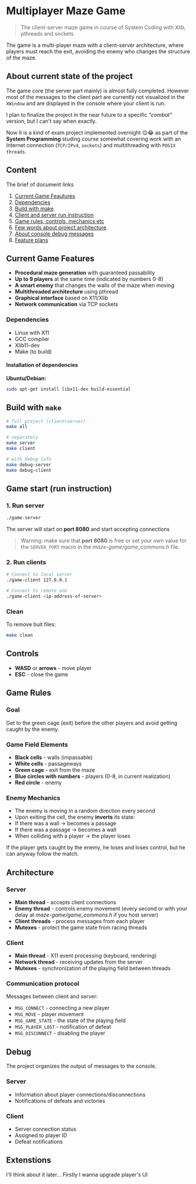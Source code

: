 # Multiplayer Maze Game 
> The client-server maze game in course of System Coding with Xlib, pthreads and sockets

The game is a multi-player maze with a client-server architecture, where players must reach the exit, avoiding the enemy who changes the structure of the maze.

## About current state of the project
The game core (the server part mainly) is almost fully completed. However most of the messages to the client part are currently not visualized in the `XWindow` and are displayed in the console where your client is run.

I plan to finalize the project in the near future to a specific *"combat"* version, but I can't say when exactly.

Now it is a kind of exam project implemented overnight 😉😂 as part of the **System Programming** studing course somewhat covering work with an Internet connection (`TCP/IPv4`, `sockets`) and multithreading with `POSIX threads`.

## Сontent
The brief of document links
1. [Current Game Feautures](##Current-Game-Features)
2. [Dependencies](###Dependecies)
3. [Build with make](##Build-with-`make`)
4. [Client and server run instruction](##Game-start-(run-instruction))
5. [Game rules, controls, mechanics etc](##Game-Rules)
6. [Few words about project architecture](##Architecture)
7. [About console debug messages](###Debug)
8. [Feature plans](##Extenstions)


## Current Game Features

- **Procedural maze generation** with guaranteed passability
- **Up to 9 players** at the same time (indicated by numbers 0-8)
- **A smart enemy** that changes the walls of the maze when moving
- **Multithreaded architecture** using pthread
- **Graphical interface** based on X11/Xlib
- **Network communication** via TCP sockets


### Dependencies
- Linux with X11
- GCC compiler
- Xlib11-dev
- Make (to build)


#### Installation of dependencies

**Ubuntu/Debian:**
```bash
sudo apt-get install libx11-dev build-essential
```


## Build with `make`

```bash
# full project (client+server)
make all

# separately
make server
make client

# with debug info
make debug-server
make debug-client
```


## Game start (run instruction)

### 1. Run server
```bash
./game-server
```
The server will start on **port 8080** and start accepting connections

> Warning: make sure that **port 8080** is free or set your own value for the `SERVER_PORT` macro in the *maze-game/game_commons.h* file.


### 2. Run clients
```bash
# Connect to local server
./game-client 127.0.0.1

# Connect to remote one
./game-client <ip-address-of-server>
```

### Clean
To remove buit files:
```bash
make clean
```


## Controls

- **WASD** or **arrows** - move player
- **ESC** - close the game


## Game Rules

### Goal
Get to the green cage (exit) before the other players and avoid getting caught by the enemy.


### Game Field Elements
- **Black cells** - walls (impassable)
- **White cells** - passageways
- **Green cage** - exit from the maze
- **Blue circles with numbers** - players (0-8, in current realization)
- **Red circle** - enemy


### Enemy Mechanics
- The enemy is moving in a random direction every second
- Upon exiting the cell, the enemy **inverts** its state:
- If there was a wall -> becomes a passage
- If there was a passage -> becomes a wall
- When colliding with a player -> the player loses

If the player gets caught by the enemy, he loses and loses control, but he can anyway follow the match.


## Architecture

### Server
- **Main thread** - accepts client connections
- **Enemy thread** - controls enemy movement (every second or with your delay at *maze-game/game_commons.h* if you host server)
- **Client threads** - process messages from each player
- **Mutexes** - protect the game state from racing threads

### Client
- **Main thread** - X11 event processing (keyboard, rendering)
- **Network thread** - receiving updates from the server
- **Mutexes** - synchronization of the playing field between threads

### Communication protocol
Messages between client and server:
- `MSG_CONNECT` - connecting a new player
- `MSG_MOVE` - player movement
- `MSG_GAME_STATE` - the state of the playing field
- `MSG_PLAYER_LOST` - notification of defeat
- `MSG_DISCONNECT` - disabling the player


## Debug
The project organizes the output of messages to the console.

### Server
- Information about player connections/disconnections
- Notifications of defeats and victories

### Client
- Server connection status
- Assigned to player ID
- Defeat notifications


## Extenstions
I'll think about it later... Firstly I wanna upgrade player's UI
